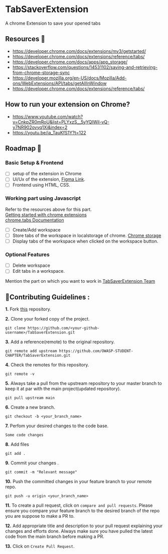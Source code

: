# TabSaverExtension
A chrome Extension to save your opened tabs

## Resources 🧾
- https://developer.chrome.com/docs/extensions/mv3/getstarted/
- https://developer.chrome.com/docs/extensions/reference/tabs/
- https://developer.chrome.com/docs/apps/app_storage/
- https://stackoverflow.com/questions/14531102/saving-and-retrieving-from-chrome-storage-sync
- https://developer.mozilla.org/en-US/docs/Mozilla/Add-ons/WebExtensions/API/tabs/getAllInWindow
- https://developer.chrome.com/docs/extensions/reference/tabs/

## How to run your extension on Chrome?
- https://www.youtube.com/watch?v=CnkpZR0mRoU&list=PLYxzS__5yYQlWil-vQ-y7NR902ovyq1Xi&index=2
- https://youtu.be/ia_TauKfS1Y?t=122

## Roadmap 🍁
### Basic Setup & Frontend 
- [ ] setup of the extension in Chrome
- [ ] Ui/Ux of the extension, [Figma Link](https://www.figma.com/file/POP8npbAChzcoatWC1EKhf/Extension?node-id=0%3A1).
- [ ] Frontend using HTML, CSS.

### Working part using Javascript 
Refer to the resources above for this part.
<br>
[Getting started with chrome extensions](https://developer.chrome.com/docs/extensions/mv3/getstarted/)
<br>
[chrome.tabs Documentation](https://developer.chrome.com/docs/extensions/reference/tabs/)
- [ ] Create/Add workspace
- [ ] Store tabs of the workspace in localstorage of chrome. [Chrome storage](https://developer.chrome.com/docs/apps/app_storage/)
- [ ] Display tabs of the workspace when clicked on the workspace button.

### Optional Features
- [ ] Delete workspace
- [ ] Edit tabs in a workspace.

Mention the part on which you want to work in [TabSaverExtension Team](https://github.com/orgs/OWASP-STUDENT-CHAPTER/teams/tabsaverextension)

## 📌Contributing Guidelines :

**1.** Fork [this](https://github.com/OWASP-STUDENT-CHAPTER/TabSaverExtension) repository.

**2.** Clone your forked copy of the project.

```
git clone https://github.com/<your-github-username>/TabSaverExtension.git
```

**3.** Add a reference(remote) to the original repository.

```
git remote add upstream https://github.com/OWASP-STUDENT-CHAPTER/TabSaverExtension.git
```

**4.** Check the remotes for this repository.

```
git remote -v
```

**5.** Always take a pull from the upstream repository to your master branch to keep it at par with the main project(updated repository).

```
git pull upstream main
```

**6.** Create a new branch.

```
git checkout -b <your_branch_name>
```

**7.** Perfom your desired changes to the code base.

```
Some code changes
```

**8.** Add files

```
git add .
```

**9.** Commit your changes .

```
git commit -m "Relevant message"
```

**10.** Push the committed changes in your feature branch to your remote repo.

```
git push -u origin <your_branch_name>
```

**11.** To create a pull request, click on `compare and pull requests`. Please ensure you compare your feature branch to the desired branch of the repo you are suppose to make a PR to.

**12.** Add appropriate title and description to your pull request explaining your changes and efforts done. Always make sure you have pulled the latest code from the main branch before making a PR.

**13.** Click on `Create Pull Request`.
